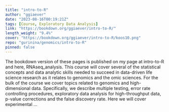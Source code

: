 ```yaml
---
title: "intro-to-R"
author: "ggiaever"
date: "2023-08-16T00:19:21Z"
tags: [Course, Exploratory Data Analysis]
link: "https://bookdown.org/ggiaever/intro-to-R/"
length_weight: "9.4%"
cover: "https://bookdown.org/ggiaever/intro-to-R/koos10.png"
repo: "gurinina/genomics/intro-to-R"
pinned: false
---
```


The bookdown version of these pages is published on my page at intro-to-R and here, RNAseq_analysis. This course will cover several of the statistical concepts and data analytic skills needed to succeed in data-driven life science research as it relates to genomics and the omic sciences. For the bulk of the course we cover topics related to genomics and high-dimensional data. Specifically, we describe multiple testing, error rate controlling procedures, exploratory data analysis for high-throughput data, p-value corrections and the false discovery rate. Here we will cover experimental ...
